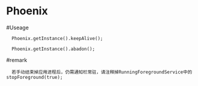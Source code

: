 # Phoenix

#Useage
    
      Phoenix.getInstance().keepAlive();
      
      Phoenix.getInstance().abadon();
      
#remark
        
      若手动结束掉应用进程后，仍需通知栏常驻，请注释掉RunningForegroundService中的stopForeground(true);
